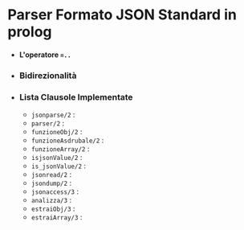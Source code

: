# Parser Formato JSON Standard in prolog
- #### L'operatore `=..`

- ### Bidirezionalità

- ### Lista Clausole Implementate
  - `jsonparse/2` : 
  - `parser/2` :
  - `funzioneObj/2` :
  - `funzioneAsdrubale/2` :
  - `funzioneArray/2` :
  - `isjsonValue/2` :
  - `is_jsonValue/2` :
  - `jsonread/2` :
  - `jsondump/2` :
  - `jsonaccess/3` :
  - `analizza/3` :
  - `estraiObj/3` :
  - `estraiArray/3` :
